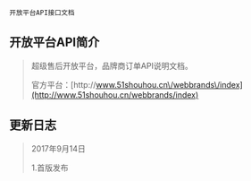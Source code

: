 ```
开放平台API接口文档
```

## 开放平台API简介

> 超级售后开放平台，品牌商订单API说明文档。
> 
> 官方平台：[http:\/\/www.51shouhou.cn\/webbrands\/index](http://www.51shouhou.cn/webbrands/index)

## 更新日志

> 2017年9月14日
> 
> 1.首版发布

